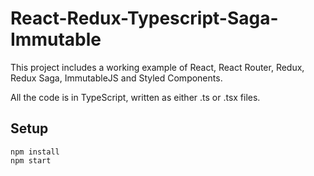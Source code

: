 # React-Redux-Typescript-Saga-Immutable

This project includes a working example of React, React Router, Redux, Redux Saga, ImmutableJS and Styled Components.

All the code is in TypeScript, written as either .ts or .tsx files.

## Setup

```
npm install
npm start
```
